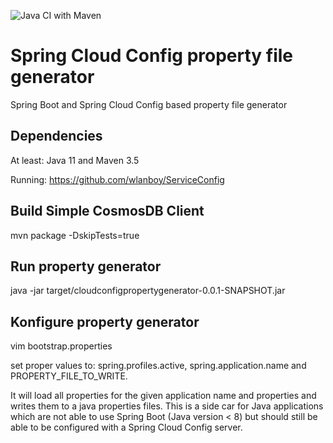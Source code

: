 ![Java CI with Maven](https://github.com/wlanboy/CloudConfigPropertyGenerator/workflows/Java%20CI%20with%20Maven/badge.svg?branch=master)

# Spring Cloud Config property file generator
Spring Boot and Spring Cloud Config based property file generator

## Dependencies
At least: Java 11 and Maven 3.5

Running: https://github.com/wlanboy/ServiceConfig

## Build Simple CosmosDB Client 
mvn package -DskipTests=true

## Run property generator
java -jar target/cloudconfigpropertygenerator-0.0.1-SNAPSHOT.jar

## Konfigure property generator
vim bootstrap.properties

set proper values to:
spring.profiles.active, spring.application.name and PROPERTY_FILE_TO_WRITE.

It will load all properties for the given application name and properties and writes them to a java properties files.
This is a side car for Java applications which are not able to use Spring Boot (Java version < 8) but should still be able to be configured with a Spring Cloud Config server.
